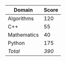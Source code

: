 | Domain                   | Score         |  
|--------------------------|---------------|  
| Algorithms                   | 120         |  
| C++                   | 55         |  
| Mathematics                   | 40         |  
| Python                   | 175         |  
| *Total*                   | *390*         |  
